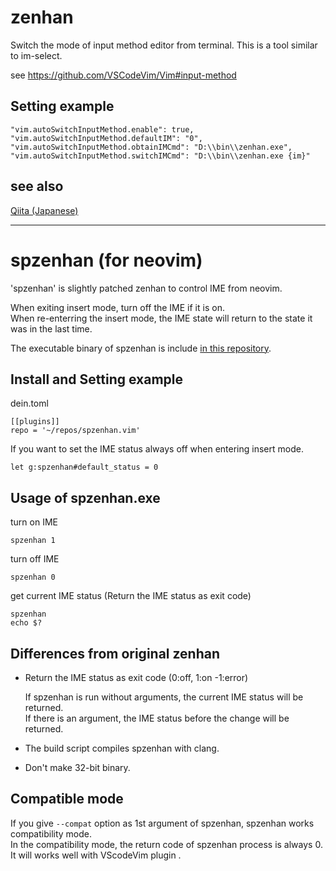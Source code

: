 # zenhan

Switch the mode of input method editor from terminal. This is a tool similar to im-select.

see https://github.com/VSCodeVim/Vim#input-method

## Setting example

```
"vim.autoSwitchInputMethod.enable": true,
"vim.autoSwitchInputMethod.defaultIM": "0",
"vim.autoSwitchInputMethod.obtainIMCmd": "D:\\bin\\zenhan.exe",
"vim.autoSwitchInputMethod.switchIMCmd": "D:\\bin\\zenhan.exe {im}"
```

## see also

[Qiita (Japanese)](https://qiita.com/iuchi/items/9ddcfb48063fc5ab626c)

---

# spzenhan (for neovim)

'spzenhan' is slightly patched zenhan to control IME from neovim.

When exiting insert mode, turn off the IME if it is on.  
When re-enterring the insert mode, the IME state will return to the state it was in the last time.

The executable binary of spzenhan is include [in this repository](./zenhan/spzenhan.exe).

## Install and Setting example

dein.toml

```
[[plugins]]
repo = '~/repos/spzenhan.vim'
```

If you want to set the IME status always off when entering insert mode.

```
let g:spzenhan#default_status = 0
```

## Usage of spzenhan.exe

turn on IME

```
spzenhan 1
```


turn off IME

```
spzenhan 0
```

get current IME status (Return the IME status as exit code)

```
spzenhan
echo $?
```

## Differences from original zenhan

* Return the IME status as exit code (0:off, 1:on -1:error)

    If spzenhan is run without arguments, the current IME status will be returned.  
    If there is an argument, the IME status before the change will be returned.

* The build script compiles spzenhan with clang.
* Don't make 32-bit binary.


## Compatible mode

If you give `--compat` option as 1st argument of spzenhan, spzenhan works compatibility mode.  
In the compatibility mode, the return code of spzenhan process is always 0.  
It will works well with VScodeVim plugin .

